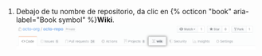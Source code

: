 1. Debajo de tu nombre de repositorio, da clic en {% octicon "book" aria-label="Book symbol" %}**Wiki**. ![Enlace de menú del Wiki](/assets/images/help/wiki/wiki_menu_link.png)
